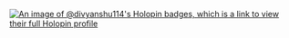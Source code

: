 [![An image of @divyanshu114's Holopin badges, which is a link to view their full Holopin profile](https://holopin.me/divyanshu114)](https://holopin.io/@divyanshu114)
